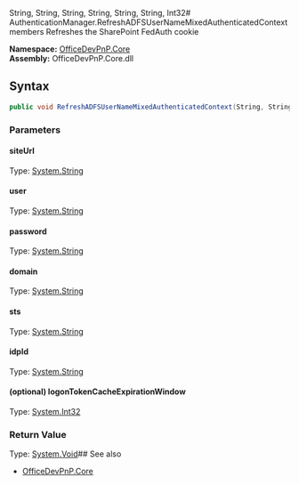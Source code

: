 String, String, String, String, String, String, Int32# AuthenticationManager.RefreshADFSUserNameMixedAuthenticatedContext members
Refreshes the SharePoint FedAuth cookie  

**Namespace:** [OfficeDevPnP.Core](OfficeDevPnP.Core.md)  
**Assembly:** OfficeDevPnP.Core.dll  
## Syntax
```C#
public void RefreshADFSUserNameMixedAuthenticatedContext(String, String, String, String, String, String, Int32)
```
### Parameters
#### siteUrl
Type: [System.String](System.String.md) 
#### 
#### user
Type: [System.String](System.String.md) 
#### 
#### password
Type: [System.String](System.String.md) 
#### 
#### domain
Type: [System.String](System.String.md) 
#### 
#### sts
Type: [System.String](System.String.md) 
#### 
#### idpId
Type: [System.String](System.String.md) 
#### 
#### (optional) logonTokenCacheExpirationWindow
Type: [System.Int32](System.Int32.md) 
#### 
### Return Value
Type: [System.Void](System.Void.md)## See also
- [OfficeDevPnP.Core](OfficeDevPnP.Core.md)
